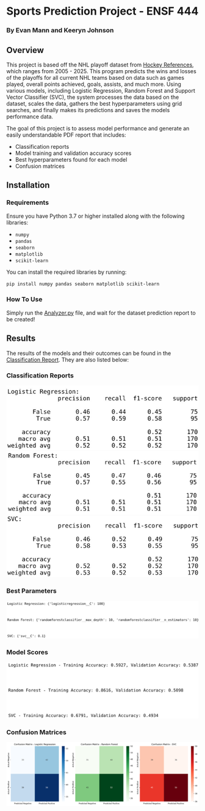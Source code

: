 # Sports Prediction Project - ENSF 444
### By Evan Mann and Keeryn Johnson

## Overview
This project is based off the NHL playoff dataset from [Hockey References](https://www.hockey-reference.com/), which ranges from 2005 - 2025. This program predicts the wins and losses of the playoffs for all current NHL teams based on data such as games played, overall points achieved, goals, assists, and much more. 
Using various models, including Logistic Regression, Random Forest and Support Vector Classifier (SVC), the system processes the data based on the dataset, scales the data, gathers the best hyperparameters using grid searches, and finally makes its predictions and saves the models
performance data.

The goal of this project is to assess model performance and generate an easily understandable PDF report that includes:
- Classification reports
- Model training and validation accuracy scores
- Best hyperparameters found for each model
- Confusion matrices

## Installation

### Requirements
Ensure you have Python 3.7 or higher installed along with the following libraries:
- `numpy`
- `pandas`
- `seaborn`
- `matplotlib`
- `scikit-learn`

You can install the required libraries by running:

```bash
pip install numpy pandas seaborn matplotlib scikit-learn
```

### How To Use
Simply run the [Analyzer.py](./Analyzer.py) file, and wait for the dataset prediction report to be created!

## Results
The results of the models and their outcomes can be found in the [Classification Report](./classification_reports.pdf). They are also listed below:
### Classification Reports
![logistic_report](readme_images/logistic_report.jpg)  
![forest_report](readme_images/forest_report.jpg)  
![svc_report](readme_images/svc_report.jpg)  

### Best Parameters  
![best_params](readme_images/best_params.jpg)  

### Model Scores  
![model_scores](readme_images/model_scores.jpg)  

### Confusion Matrices  
![matrices](readme_images/matrices.png)


